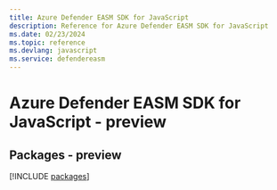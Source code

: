 ```yaml
---
title: Azure Defender EASM SDK for JavaScript
description: Reference for Azure Defender EASM SDK for JavaScript
ms.date: 02/23/2024
ms.topic: reference
ms.devlang: javascript
ms.service: defendereasm
---
```

# Azure Defender EASM SDK for JavaScript - preview
## Packages - preview
[!INCLUDE [packages](defender-easm-index.md)]